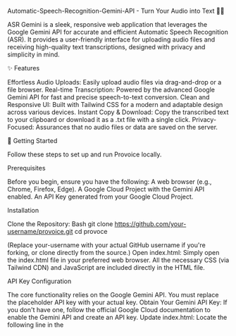 Automatic-Speech-Recognition-Gemini-API - Turn Your Audio into Text 🎤📄

ASR Gemini is a sleek, responsive web application that leverages the Google Gemini API for accurate and efficient Automatic Speech Recognition (ASR). It provides a user-friendly interface for uploading audio files and receiving high-quality text transcriptions, designed with privacy and simplicity in mind.

✨ Features

Effortless Audio Uploads: Easily upload audio files via drag-and-drop or a file browser.
Real-time Transcription: Powered by the advanced Google Gemini API for fast and precise speech-to-text conversion.
Clean and Responsive UI: Built with Tailwind CSS for a modern and adaptable design across various devices.
Instant Copy & Download: Copy the transcribed text to your clipboard or download it as a .txt file with a single click.
Privacy-Focused: Assurances that no audio files or data are saved on the server.

🚀 Getting Started

Follow these steps to set up and run Provoice locally.

Prerequisites

Before you begin, ensure you have the following:
A web browser (e.g., Chrome, Firefox, Edge).
A Google Cloud Project with the Gemini API enabled.
An API Key generated from your Google Cloud Project.

Installation

Clone the Repository:
Bash
git clone https://github.com/your-username/provoice.git
cd provoce

(Replace your-username with your actual GitHub username if you're forking, or clone directly from the source.)
Open index.html:
Simply open the index.html file in your preferred web browser. All the necessary CSS (via Tailwind CDN) and JavaScript are included directly in the HTML file.

API Key Configuration

The core functionality relies on the Google Gemini API. You must replace the placeholder API key with your actual key.
Obtain Your Gemini API Key:
If you don't have one, follow the official Google Cloud documentation to enable the Gemini API and create an API key.
Update index.html:
Locate the following line in the <script> section of index.html:
JavaScript
const apiKey = "Fill_your_apikey_here";

Replace "Fill_your_apikey_here" with your actual Google Gemini API key.
JavaScript
const apiKey = "YOUR_ACTUAL_GEMINI_API_KEY"; // Example: "AIzaSy_YOUR_SECRET_API_KEY_HERE"

⚠️ Important: Do not commit your API key directly into public repositories. See the "Safety Measures for API Key Hiding" section below for better practices.

🔒 Safety Measures for API Key Hiding

Exposing API keys in frontend code (even in a private repository) is generally not recommended for production applications. For this client-side-only application, direct embedding is shown for simplicity, but for real-world deployments, consider these alternatives:

1. Backend Proxy (Recommended for Production) 🔐

The most secure method is to route all API requests through a backend server you control.
Your frontend sends the audio data to your backend.
Your backend, holding the API key securely (e.g., in environment variables), makes the request to the Gemini API.
Your backend then sends the transcription result back to your frontend.
This way, your API key is never exposed to the client-side.
Example Backend Proxy (Node.js/Express):

JavaScript


// server.js (Node.js/Express example)
const express = require('express');
const bodyParser = require('body-parser');
const cors = require('cors');
const { GoogleGenerativeAI } = require('@google/generative-ai');
require('dotenv').config(); // For loading environment variables

const app = express();
const port = process.env.PORT || 3000;

// Middleware
app.use(cors()); // Configure CORS for your frontend's origin in production
app.use(bodyParser.json({ limit: '50mb' })); // Adjust limit based on audio file size

// Initialize GoogleGenerativeAI with your API key from environment variables
const genAI = new GoogleGenerativeAI(process.env.GEMINI_API_KEY);

app.post('/transcribe', async (req, res) => {
    try {
        const { audioData, mimeType } = req.body;

        if (!audioData || !mimeType) {
            return res.status(400).json({ error: 'Missing audio data or mime type.' });
        }

        const model = genAI.getGenerativeModel({ model: "gemini-2.0-flash" });
        const result = await model.generateContent([
            { text: "Transcribe the following audio precisely." },
            { inlineData: { mimeType: mimeType, data: audioData } }
        ]);

        const response = await result.response;
        const text = response.text();

        res.json({ transcription: text });
    } catch (error) {
        console.error('Transcription error:', error);
        res.status(500).json({ error: 'Failed to transcribe audio.', details: error.message });
    }
});

app.listen(port, () => {
    console.log(`Backend proxy listening on port ${port}`);
});


Frontend JavaScript would then make a fetch request to /transcribe on your backend server.

2. Environment Variables (for Local Development/CI) 🏡

When working locally or in a CI/CD pipeline, use environment variables to store your API key.
Create a .env file in your project root (e.g., for a Node.js backend).
Add GEMINI_API_KEY=YOUR_ACTUAL_GEMINI_API_KEY to it.
Ensure .env is in your .gitignore file.
Access the key in your server-side code using process.env.GEMINI_API_KEY.

3. Client-Side Considerations (Less Secure, but relevant for this project) ⚠️

For purely client-side applications where a backend proxy isn't feasible, direct embedding is the only option if the API requires direct client calls. However, be aware of the risks:
API Key Exposure: Anyone can view your API key in the browser's source code or network requests.
Abuse Potential: If your key allows costly operations, it could be abused by malicious actors.
Rate Limits/Quotas: Shared API keys might hit usage limits faster.
For this specific Provoice frontend:
Since it's a static HTML file meant for simple demonstration, the API key is embedded. For any real deployment, a backend proxy is strongly advised to protect your key.

🛠️ Technologies Used

HTML5: Structure of the web page.
Tailwind CSS: Utility-first CSS framework for styling.
Font Awesome: Icons.
Google Gemini API: For Automatic Speech Recognition.
JavaScript (ES6+): Frontend logic and API interaction.

🤝 Contributing

Contributions are welcome! If you have suggestions for improvements or bug fixes, please:
Fork the repository.
Create a new branch (git checkout -b feature/your-feature-name).
Make your changes.
Commit your changes (git commit -m 'feat: Add new feature').
Push to the branch (git push origin feature/your-feature-name).
